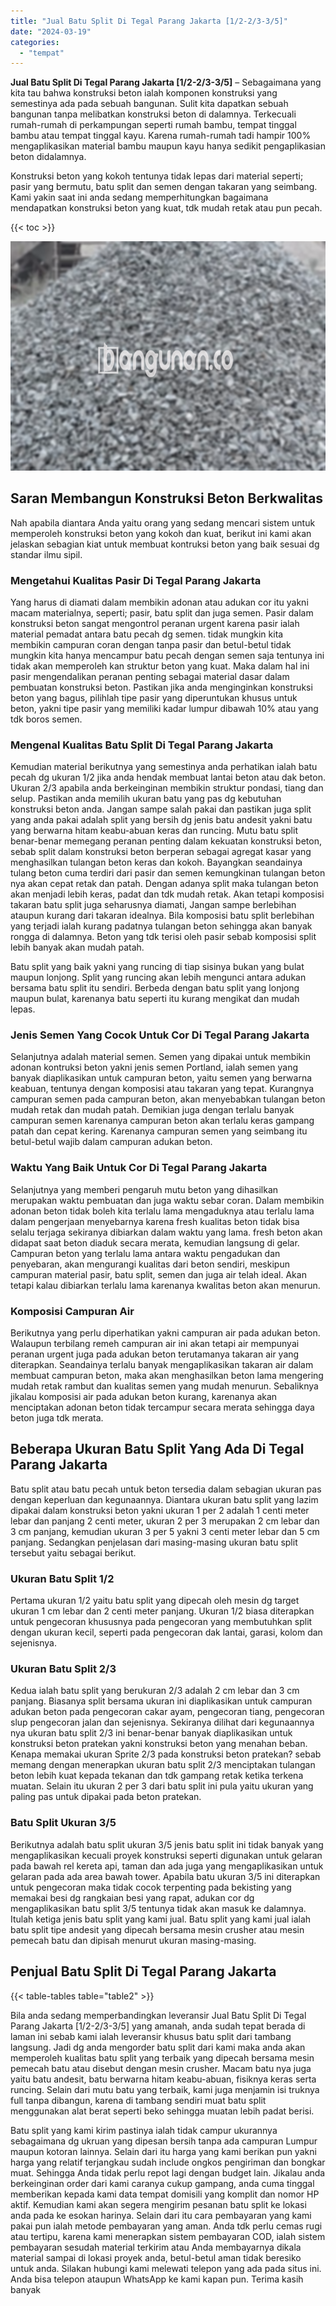 ```yaml
---
title: "Jual Batu Split Di Tegal Parang Jakarta [1/2-2/3-3/5]"
date: "2024-03-19"
categories: 
  - "tempat"
---
```


**Jual Batu Split Di Tegal Parang Jakarta \[1/2-2/3-3/5\]** – Sebagaimana yang kita tau bahwa konstruksi beton ialah komponen konstruksi yang semestinya ada pada sebuah bangunan. Sulit kita dapatkan sebuah bangunan tanpa melibatkan konstruksi beton di dalamnya. Terkecuali rumah-rumah di perkampungan seperti rumah bambu, tempat tinggal bambu atau tempat tinggal kayu. Karena rumah-rumah tadi hampir 100% mengaplikasikan material bambu maupun kayu hanya sedikit pengaplikasian beton didalamnya.

Konstruksi beton yang kokoh tentunya tidak lepas dari material seperti; pasir yang bermutu, batu split dan semen dengan takaran yang seimbang. Kami yakin saat ini anda sedang memperhitungkan bagaimana mendapatkan konstruksi beton yang kuat, tdk mudah retak atau pun pecah.

{{< toc >}}

![Jual Batu Split Di Tegal Parang Jakarta [1/2-2/3-3/5]](/images/jual-batu-split-26.png)

## Saran Membangun Konstruksi Beton Berkwalitas

Nah apabila diantara Anda yaitu orang yang sedang mencari sistem untuk memperoleh konstruksi beton yang kokoh dan kuat, berikut ini kami akan jelaskan sebagian kiat untuk membuat kontruksi beton yang baik sesuai dg standar ilmu sipil.

### Mengetahui Kualitas Pasir Di Tegal Parang Jakarta

Yang harus di diamati dalam membikin adonan atau adukan cor itu yakni macam materialnya, seperti; pasir, batu split dan juga semen. Pasir dalam konstruksi beton sangat mengontrol peranan urgent karena pasir ialah material pemadat antara batu pecah dg semen. tidak mungkin kita membikin campuran coran dengan tanpa pasir dan betul-betul tidak mungkin kita hanya mencampur batu pecah dengan semen saja tentunya ini tidak akan memperoleh kan struktur beton yang kuat. Maka dalam hal ini pasir mengendalikan peranan penting sebagai material dasar dalam pembuatan konstruksi beton. Pastikan jika anda menginginkan konstruksi beton yang bagus, pilihlah tipe pasir yang diperuntukan khusus untuk beton, yakni tipe pasir yang memiliki kadar lumpur dibawah 10% atau yang tdk boros semen.

### Mengenal Kualitas Batu Split Di Tegal Parang Jakarta

Kemudian material berikutnya yang semestinya anda perhatikan ialah batu pecah dg ukuran 1/2 jika anda hendak membuat lantai beton atau dak beton. Ukuran 2/3 apabila anda berkeinginan membikin struktur pondasi, tiang dan selup. Pastikan anda memilih ukuran batu yang pas dg kebutuhan konstruksi beton anda. Jangan sampe salah pakai dan pastikan juga split yang anda pakai adalah split yang bersih dg jenis batu andesit yakni batu yang berwarna hitam keabu-abuan keras dan runcing. Mutu batu split benar-benar memegang peranan penting dalam kekuatan konstruksi beton, sebab split dalam konstruksi beton berperan sebagai agregat kasar yang menghasilkan tulangan beton keras dan kokoh. Bayangkan seandainya tulang beton cuma terdiri dari pasir dan semen kemungkinan tulangan beton nya akan cepat retak dan patah. Dengan adanya split maka tulangan beton akan menjadi lebih keras, padat dan tdk mudah retak. Akan tetapi komposisi takaran batu split juga seharusnya diamati, Jangan sampe berlebihan ataupun kurang dari takaran idealnya. Bila komposisi batu split berlebihan yang terjadi ialah kurang padatnya tulangan beton sehingga akan banyak rongga di dalamnya. Beton yang tdk terisi oleh pasir sebab komposisi split lebih banyak akan mudah patah.

Batu split yang baik yakni yang runcing di tiap sisinya bukan yang bulat maupun lonjong. Split yang runcing akan lebih mengunci antara adukan bersama batu split itu sendiri. Berbeda dengan batu split yang lonjong maupun bulat, karenanya batu seperti itu kurang mengikat dan mudah lepas.

### Jenis Semen Yang Cocok Untuk Cor Di Tegal Parang Jakarta

Selanjutnya adalah material semen. Semen yang dipakai untuk membikin adonan kontruksi beton yakni jenis semen Portland, ialah semen yang banyak diaplikasikan untuk campuran beton, yaitu semen yang berwarna keabuan, tentunya dengan komposisi atau takaran yang tepat. Kurangnya campuran semen pada campuran beton, akan menyebabkan tulangan beton mudah retak dan mudah patah. Demikian juga dengan terlalu banyak campuran semen karenanya campuran beton akan terlalu keras gampang patah dan cepat kering. Karenanya campuran semen yang seimbang itu betul-betul wajib dalam campuran adukan beton.

### Waktu Yang Baik Untuk Cor Di Tegal Parang Jakarta

Selanjutnya yang memberi pengaruh mutu beton yang dihasilkan merupakan waktu pembuatan dan juga waktu sebar coran. Dalam membikin adonan beton tidak boleh kita terlalu lama mengaduknya atau terlalu lama dalam pengerjaan menyebarnya karena fresh kualitas beton tidak bisa selalu terjaga sekiranya dibiarkan dalam waktu yang lama. fresh beton akan didapat saat beton diaduk secara merata, kemudian langsung di gelar. Campuran beton yang terlalu lama antara waktu pengadukan dan penyebaran, akan mengurangi kualitas dari beton sendiri, meskipun campuran material pasir, batu split, semen dan juga air telah ideal. Akan tetapi kalau dibiarkan terlalu lama karenanya kwalitas beton akan menurun.

### Komposisi Campuran Air

Berikutnya yang perlu diperhatikan yakni campuran air pada adukan beton. Walaupun terbilang remeh campuran air ini akan tetapi air mempunyai peranan urgent juga pada adukan beton terutamanya takaran air yang diterapkan. Seandainya terlalu banyak mengaplikasikan takaran air dalam membuat campuran beton, maka akan menghasilkan beton lama mengering mudah retak rambut dan kualitas semen yang mudah menurun. Sebaliknya jikalau komposisi air pada adukan beton kurang, karenanya akan menciptakan adonan beton tidak tercampur secara merata sehingga daya beton juga tdk merata.

## Beberapa Ukuran Batu Split Yang Ada Di Tegal Parang Jakarta

Batu split atau batu pecah untuk beton tersedia dalam sebagian ukuran pas dengan keperluan dan kegunaannya. Diantara ukuran batu split yang lazim dipakai dalam konstruksi beton yakni ukuran 1 per 2 adalah 1 centi meter lebar dan panjang 2 centi meter, ukuran 2 per 3 merupakan 2 cm lebar dan 3 cm panjang, kemudian ukuran 3 per 5 yakni 3 centi meter lebar dan 5 cm panjang. Sedangkan penjelasan dari masing-masing ukuran batu split tersebut yaitu sebagai berikut.

### Ukuran Batu Split 1/2

Pertama ukuran 1/2 yaitu batu split yang dipecah oleh mesin dg target ukuran 1 cm lebar dan 2 centi meter panjang. Ukuran 1/2 biasa diterapkan untuk pengecoran khususnya pada pengecoran yang membutuhkan split dengan ukuran kecil, seperti pada pengecoran dak lantai, garasi, kolom dan sejenisnya.

### Ukuran Batu Split 2/3

Kedua ialah batu split yang berukuran 2/3 adalah 2 cm lebar dan 3 cm panjang. Biasanya split bersama ukuran ini diaplikasikan untuk campuran adukan beton pada pengecoran cakar ayam, pengecoran tiang, pengecoran slup pengecoran jalan dan sejenisnya. Sekiranya dilihat dari kegunaannya nya ukuran batu split 2/3 ini benar-benar banyak diaplikasikan untuk konstruksi beton pratekan yakni konstruksi beton yang menahan beban. Kenapa memakai ukuran Sprite 2/3 pada konstruksi beton pratekan? sebab memang dengan menerapkan ukuran batu split 2/3 menciptakan tulangan beton lebih kuat kepada tekanan dan tdk gampang retak ketika terkena muatan. Selain itu ukuran 2 per 3 dari batu split ini pula yaitu ukuran yang paling pas untuk dipakai pada beton pratekan.

### Batu Split Ukuran 3/5

Berikutnya adalah batu split ukuran 3/5 jenis batu split ini tidak banyak yang mengaplikasikan kecuali proyek konstruksi seperti digunakan untuk gelaran pada bawah rel kereta api, taman dan ada juga yang mengaplikasikan untuk gelaran pada ada area bawah tower. Apabila batu ukuran 3/5 ini diterapkan untuk pengecoran maka tidak cocok terpenting pada bekisting yang memakai besi dg rangkaian besi yang rapat, adukan cor dg mengaplikasikan batu split 3/5 tentunya tidak akan masuk ke dalamnya. Itulah ketiga jenis batu split yang kami jual. Batu split yang kami jual ialah batu split tipe andesit yang dipecah bersama mesin crusher atau mesin pemecah batu dan dipisah menurut ukuran masing-masing.

## Penjual Batu Split Di Tegal Parang Jakarta

{{< table-tables table="table2" >}}

Bila anda sedang memperbandingkan leveransir Jual Batu Split Di Tegal Parang Jakarta \[1/2-2/3-3/5\] yang amanah, anda sudah tepat berada di laman ini sebab kami ialah leveransir khusus batu split dari tambang langsung. Jadi dg anda mengorder batu split dari kami maka anda akan memperoleh kualitas batu split yang terbaik yang dipecah bersama mesin pemecah batu atau disebut dengan mesin crusher. Macam batu nya juga yaitu batu andesit, batu berwarna hitam keabu-abuan, fisiknya keras serta runcing. Selain dari mutu batu yang terbaik, kami juga menjamin isi truknya full tanpa dibangun, karena di tambang sendiri muat batu split menggunakan alat berat seperti beko sehingga muatan lebih padat berisi.

Batu split yang kami kirim pastinya ialah tidak campur ukurannya sebagaimana dg ukruan yang dipesan bersih tanpa ada campuran Lumpur maupun kotoran lainnya. Selain dari itu harga yang kami berikan pun yakni harga yang relatif terjangkau sudah include ongkos pengiriman dan bongkar muat. Sehingga Anda tidak perlu repot lagi dengan budget lain. Jikalau anda berkeinginan order dari kami caranya cukup gampang, anda cuma tinggal memberikan kepada kami data tempat domisili yang komplit dan nomor HP aktif. Kemudian kami akan segera mengirim pesanan batu split ke lokasi anda pada ke esokan harinya. Selain dari itu cara pembayaran yang kami pakai pun ialah metode pembayaran yang aman. Anda tdk perlu cemas rugi atau tertipu, karena kami menerapkan sistem pembayaran COD, ialah sistem pembayaran sesudah material terkirim atau Anda membayarnya dikala material sampai di lokasi proyek anda, betul-betul aman tidak beresiko untuk anda. Silakan hubungi kami melewati telepon yang ada pada situs ini. Anda bisa telepon ataupun WhatsApp ke kami kapan pun. Terima kasih banyak
